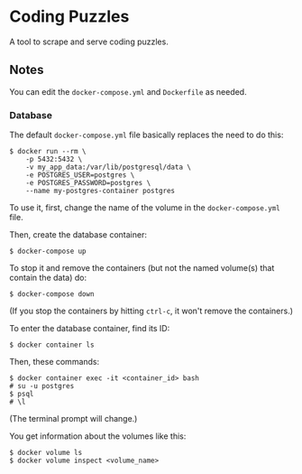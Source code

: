 # Coding Puzzles

A tool to scrape and serve coding puzzles.

## Notes

You can edit the `docker-compose.yml` and `Dockerfile` as needed.

### Database

The default `docker-compose.yml` file basically replaces the need to do this:

```text
$ docker run --rm \
    -p 5432:5432 \
    -v my_app_data:/var/lib/postgresql/data \
    -e POSTGRES_USER=postgres \
    -e POSTGRES_PASSWORD=postgres \
    --name my-postgres-container postgres
```

To use it, first, change the name of the volume in the `docker-compose.yml` file.

Then, create the database container:

```text
$ docker-compose up
```

To stop it and remove the containers (but not the named volume(s) that contain the data) do:

```text
$ docker-compose down
```

(If you stop the containers by hitting `ctrl-c`, it won't remove the containers.)

To enter the database container, find its ID:

```text
$ docker container ls
```

Then, these commands:

```text
$ docker container exec -it <container_id> bash
# su -u postgres
$ psql
# \l
```

(The terminal prompt will change.)

You get information about the volumes like this:

```text
$ docker volume ls
$ docker volume inspect <volume_name>
```
